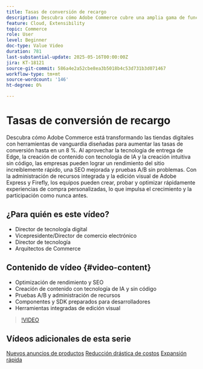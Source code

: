 ```yaml
---
title: Tasas de conversión de recargo
description: Descubra cómo Adobe Commerce cubre una amplia gama de funciones y herramientas diseñadas para mejorar el rendimiento del comercio electrónico.
feature: Cloud, Extensibility
topic: Commerce
role: User
level: Beginner
doc-type: Value Video
duration: 781
last-substantial-update: 2025-05-16T00:00:00Z
jira: KT-18121
source-git-commit: 586a4e2a52cbe8ea3b5018b4c53d731b3d071467
workflow-type: tm+mt
source-wordcount: '146'
ht-degree: 0%

---
```



# Tasas de conversión de recargo

Descubra cómo Adobe Commerce está transformando las tiendas digitales con herramientas de vanguardia diseñadas para aumentar las tasas de conversión hasta en un 8 %. Al aprovechar la tecnología de entrega de Edge, la creación de contenido con tecnología de IA y la creación intuitiva sin código, las empresas pueden lograr un rendimiento del sitio increíblemente rápido, una SEO mejorada y pruebas A/B sin problemas. Con la administración de recursos integrada y la edición visual de Adobe Express y Firefly, los equipos pueden crear, probar y optimizar rápidamente experiencias de compra personalizadas, lo que impulsa el crecimiento y la participación como nunca antes.

## ¿Para quién es este vídeo?

* Director de tecnología digital
* Vicepresidente/Director de comercio electrónico
* Director de tecnología
* Arquitectos de Commerce

## Contenido de vídeo {#video-content}

* Optimización de rendimiento y SEO
* Creación de contenido con tecnología de IA y sin código
* Pruebas A/B y administración de recursos
* Componentes y SDK preparados para desarrolladores
* Herramientas integradas de edición visual

>[!VIDEO](https://video.tv.adobe.com/v/3458517/?learn=on&enablevpops)

## Vídeos adicionales de esta serie

[Nuevos anuncios de productos](./new-product-announcements.md)
[Reducción drástica de costos](./drastically-cut-costs.md)
[Expansión rápida](fast-track-expansion.md)
